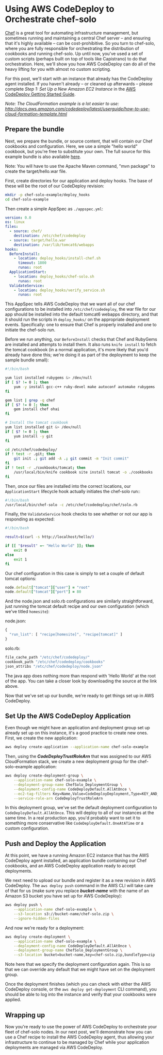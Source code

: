Using AWS CodeDeploy to Orchestrate chef-solo
=============================================

[Chef](http://www.getchef.com/chef/) is a great tool for automating infrastructure management, but
sometimes running and maintaining a central Chef server – and ensuring that it's highly available –
can be cost-prohibitive. So you turn to chef-solo, where you are fully responsible for orchestrating
the distribution of cookbooks and running chef-solo. Up until now, you've used a set of custom
scripts (perhaps built on top of tools like Capistrano) to do that orchestration. Here, we'll show
you how AWS CodeDeploy can do all of the heavy lifting for you with almost no custom scripting.

For this post, we'll start with an instance that already has the CodeDeploy agent installed. If you
haven't already – or cleaned up afterwards – please complete *Step 1: Set Up a New Amazon EC2 Instance*
in the [AWS CodeDeploy Getting Started Guide](http://docs.aws.amazon.com/codedeploy/latest/userguide/how-to-set-up-new-instance.html).

*Note: The CloudFormation example is a lot easier to use: http://docs.aws.amazon.com/codedeploy/latest/userguide/how-to-use-cloud-formation-template.html*

Prepare the bundle
------------------

Next, we prepare the bundle, or source content, that will contain our Chef cookbooks and
configuration. Here, we use a simple "hello world" cookbook, but you're free to substitute your own.
The full source for this example bundle is also available 
[here](https://github.com/awslabs/aws-codedeploy-samples/tree/master/conf-mgmt/chef/solo).

Note:  You will have to use the Apache Maven command, "mvn package" to create the target/hello.war file.

First, create directories for our application and deploy hooks. The base of these will be the root
of our CodeDeploy revision:

```bash
mkdir -p chef-solo-example/deploy_hooks
cd chef-solo-example
```

Then create a simple AppSpec as `./appspec.yml`:

```yml
version: 0.0
os: linux
files:
  - source: chef/
    destination: /etc/chef/codedeploy
  - source: target/hello.war
    destination: /var/lib/tomcat6/webapps
hooks:
  BeforeInstall:
    - location: deploy_hooks/install-chef.sh
      timeout: 1800
      runas: root
  ApplicationStart:
    - location: deploy_hooks/chef-solo.sh
      runas: root
  ValidateService:
    - location: deploy_hooks/verify_service.sh
      runas: root
```

This AppSpec tells AWS CodeDeploy that we want all of our chef configurations to be installed into
`/etc/chef/codedeploy`, the war file for our app should be installed into the default tomcat6
webapps directory, and that it should run the scripts in `deploy_hooks/` on the appropriate
deployment events. Specifically: one to ensure that Chef is properly installed and one to initiate
the chef-solo run.

Before we run anything, our `BeforeInstall` checks that Chef and RubyGems are installed and attempts
to install them. It also runs `knife install` to fetch the tomcat cookbook (in a normal application,
it's more likely that you'd already have done this; we're doing it as part of the deployment to keep
the sample bundle small):

```bash
#!/bin/bash

yum list installed rubygems &> /dev/null
if [ $? != 0 ]; then
    yum -y install gcc-c++ ruby-devel make autoconf automake rubygems
fi

gem list | grep -q chef
if [ $? != 0 ]; then
    gem install chef ohai
fi

# Install the tomcat cookbook
yum list installed git &> /dev/null
if [ $? != 0 ]; then
    yum install -y git
fi

cd /etc/chef/codedeploy/
if ! test -r .git; then 
    git init .; git add -A .; git commit -m "Init commit"
fi
if ! test -r ./cookbooks/tomcat; then
    /usr/local/bin/knife cookbook site install tomcat -o ./cookbooks
fi
```

Then, once our files are installed into the correct locations, our `ApplicationStart` lifecycle hook
actually initiates the chef-solo run::

```bash
#!/bin/bash
/usr/local/bin/chef-solo -c /etc/chef/codedeploy/chef/solo.rb
```

Finally, the `ValidateService` hook checks to see whether or not our app is responding as expected:

```bash
#!/bin/bash

result=$(curl -s http://localhost/hello/)

if [[ "$result" =~ "Hello World" ]]; then
    exit 0
else
    exit 1
fi
```

Our chef configuration in this case is simply to set a couple of default tomcat options:

```ruby
node.default["tomcat"]["user"] = "root"
node.default["tomcat"]["port"] = 80
```

And the node.json and solo.rb configurations are similarly straightforward, just running the tomcat
default recipe and our own configuration (which we've titled `homesite`):

node.json:

```javascript
{
  "run_list": [ "recipe[homesite]", "recipe[tomcat]" ]
}
```

solo.rb:

```ruby
file_cache_path "/etc/chef/codedeploy/"
cookbook_path "/etc/chef/codedeploy/cookbooks"
json_attribs "/etc/chef/codedeploy/node.json"
```

The java app does nothing more than respond with 'Hello World' at the root of the app. You can take
a closer look by downloading the source at the link above.

Now that we've set up our bundle, we're ready to get things set up in AWS CodeDeploy.

Set Up the AWS CodeDeploy Application
------------------------------

Even though we might have an application and deployment group set up already set up on this
instance, it's a good practice to create new ones. First, we create the new application:

```sh
aws deploy create-application --application-name chef-solo-example
```

Then, using the ***CodeDeployTrustRoleArn*** that was assigned to our AWS CloudFormation stack, we create a
new deployment group for the chef-solo-example application:

```sh
aws deploy create-deployment-group \
    --application-name chef-solo-example \
    --deployment-group-name ChefSolo_DeploymentGroup \
    --deployment-config-name CodeDeployDefault.AllAtOnce \
    --ec2-tag-filters Key=Name,Value=CodeDeployDeployment,Type=KEY_AND_VALUE \
    --service-role-arn CodeDeployTrustRoleArn
```

In this deployment group, we've set the default deployment configuration to
`CodeDeployDefault.AllAtOnce`. This will deploy to all of our instances at the same time. In a real
production app, you'd probably want to set it to something more conservative like
`CodeDeployDefault.OneAtATime` or a custom configuration.

Push and Deploy the Application
-------------------------------

At this point, we have a running Amazon EC2 instance that has the AWS CodeDeploy agent installed, an
application bundle containing our Chef cookbooks, and an AWS CodeDeploy application ready to accept
deployments.

We next need to upload our bundle and register it as a new revision in AWS CodeDeploy. The `aws deploy push` command in
the AWS CLI will take care of that for us (make sure you replace ***bucket-name*** with the name of
an Amazon S3 bucket you have set up for AWS CodeDeploy):

```sh
aws deploy push \
    --application-name chef-solo-example \
    --s3-location s3://bucket-name/chef-solo.zip \
    --ignore-hidden-files
```

And now we're ready for a deployment:

```sh
aws deploy create-deployment \
    --application-name chef-solo-example \
    --deployment-config-name CodeDeployDefault.AllAtOnce \
    --deployment-group-name ChefSolo_DeploymentGroup \
    --s3-location bucket=bucket-name,key=chef-solo.zip,bundleType=zip
```

Note here that we specify the deployment configuration again. This is so that we can override any
default that we might have set on the deployment group.

Once the deployment finishes (which you can check with either the AWS CodeDeploy console, or the `aws deploy
get-deployment` CLI command), you should be able to log into the instance and verify that your
cookbooks were applied.

Wrapping up
-----------

Now you're ready to use the power of AWS CodeDeploy to orchestrate your fleet of chef-solo nodes. In our
next post, we'll demonstrate how you can use a Chef recipe to install the AWS CodeDeploy agent, thus
allowing your infrastructure to continue to be managed by Chef while your application deployments
are managed via AWS CodeDeploy.
